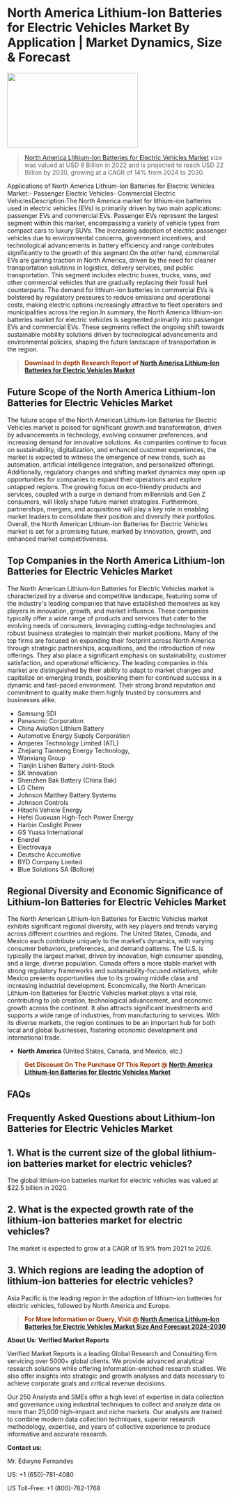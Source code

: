 <p><h1>North America Lithium-Ion Batteries for Electric Vehicles Market By Application | Market Dynamics, Size & Forecast</h1><p><img class="aligncenter size-medium wp-image-105565" src="https://ffe5etoiles.com/wp-content/uploads/2025/01/MST7-300x171.png" alt="" width="300" height="171" /></p><blockquote><p><a href="https://www.verifiedmarketreports.com/download-sample/?rid=449312&utm_source=Github-NA&utm_medium=351" target="_blank">North America Lithium-Ion Batteries for Electric Vehicles Market</a> size was valued at USD 8 Billion in 2022 and is projected to reach USD 22 Billion by 2030, growing at a CAGR of 14% from 2024 to 2030.</p></blockquote>Applications of North America Lithium-Ion Batteries for Electric Vehicles Market:- Passenger Electric Vehicles- Commercial Electric VehiclesDescription:The North America market for lithium-ion batteries used in electric vehicles (EVs) is primarily driven by two main applications: passenger EVs and commercial EVs. Passenger EVs represent the largest segment within this market, encompassing a variety of vehicle types from compact cars to luxury SUVs. The increasing adoption of electric passenger vehicles due to environmental concerns, government incentives, and technological advancements in battery efficiency and range contributes significantly to the growth of this segment.On the other hand, commercial EVs are gaining traction in North America, driven by the need for cleaner transportation solutions in logistics, delivery services, and public transportation. This segment includes electric buses, trucks, vans, and other commercial vehicles that are gradually replacing their fossil fuel counterparts. The demand for lithium-ion batteries in commercial EVs is bolstered by regulatory pressures to reduce emissions and operational costs, making electric options increasingly attractive to fleet operators and municipalities across the region.In summary, the North America lithium-ion batteries market for electric vehicles is segmented primarily into passenger EVs and commercial EVs. These segments reflect the ongoing shift towards sustainable mobility solutions driven by technological advancements and environmental policies, shaping the future landscape of transportation in the region.</p><blockquote><p><span style="color: #993300;"><strong>Download In depth Research Report of <a href="https://www.verifiedmarketreports.com/download-sample/?rid=449312&utm_source=Github-NA&utm_medium=351">North America Lithium-Ion Batteries for Electric Vehicles Market</a></strong></span></p></blockquote><h2>Future Scope of the North America Lithium-Ion Batteries for Electric Vehicles Market</h2><p>The future scope of the North American Lithium-Ion Batteries for Electric Vehicles market is poised for significant growth and transformation, driven by advancements in technology, evolving consumer preferences, and increasing demand for innovative solutions. As companies continue to focus on sustainability, digitalization, and enhanced customer experiences, the market is expected to witness the emergence of new trends, such as automation, artificial intelligence integration, and personalized offerings. Additionally, regulatory changes and shifting market dynamics may open up opportunities for companies to expand their operations and explore untapped regions. The growing focus on eco-friendly products and services, coupled with a surge in demand from millennials and Gen Z consumers, will likely shape future market strategies. Furthermore, partnerships, mergers, and acquisitions will play a key role in enabling market leaders to consolidate their position and diversify their portfolios. Overall, the North American Lithium-Ion Batteries for Electric Vehicles market is set for a promising future, marked by innovation, growth, and enhanced market competitiveness.</p><h2>Top Companies in the North America Lithium-Ion Batteries for Electric Vehicles Market</h2><p>The North American Lithium-Ion Batteries for Electric Vehicles market is characterized by a diverse and competitive landscape, featuring some of the industry's leading companies that have established themselves as key players in innovation, growth, and market influence. These companies typically offer a wide range of products and services that cater to the evolving needs of consumers, leveraging cutting-edge technologies and robust business strategies to maintain their market positions. Many of the top firms are focused on expanding their footprint across North America through strategic partnerships, acquisitions, and the introduction of new offerings. They also place a significant emphasis on sustainability, customer satisfaction, and operational efficiency. The leading companies in this market are distinguished by their ability to adapt to market changes and capitalize on emerging trends, positioning them for continued success in a dynamic and fast-paced environment. Their strong brand reputation and commitment to quality make them highly trusted by consumers and businesses alike.</p><p><ul><li>Samsung SDI </li><li> Panasonic Corporation </li><li> China Aviation Lithium Battery </li><li> Automotive Energy Supply Corporation </li><li> Amperex Technology Limited (ATL) </li><li> Zhejiang Tianneng Energy Technology, </li><li> Wanxiang Group </li><li> Tianjin Lishen Battery Joint-Stock </li><li> SK Innovation </li><li> Shenzhen Bak Battery (China Bak) </li><li> LG Chem </li><li> Johnson Matthey Battery Systems </li><li> Johnson Controls </li><li> Hitachi Vehicle Energy </li><li> Hefei Guoxuan High-Tech Power Energy </li><li> Harbin Coslight Power </li><li> GS Yuasa International </li><li> Enerdel </li><li> Electrovaya </li><li> Deutsche Accumotive </li><li> BYD Company Limited </li><li> Blue Solutions SA (Bollore)</li></ul></p><h2>Regional Diversity and Economic Significance of Lithium-Ion Batteries for Electric Vehicles Market</h2><p>The North American Lithium-Ion Batteries for Electric Vehicles market exhibits significant regional diversity, with key players and trends varying across different countries and regions. The United States, Canada, and Mexico each contribute uniquely to the market’s dynamics, with varying consumer behaviors, preferences, and demand patterns. The U.S. is typically the largest market, driven by innovation, high consumer spending, and a large, diverse population. Canada offers a more stable market with strong regulatory frameworks and sustainability-focused initiatives, while Mexico presents opportunities due to its growing middle class and increasing industrial development. Economically, the North American Lithium-Ion Batteries for Electric Vehicles market plays a vital role, contributing to job creation, technological advancement, and economic growth across the continent. It also attracts significant investments and supports a wide range of industries, from manufacturing to services. With its diverse markets, the region continues to be an important hub for both local and global businesses, fostering economic development and international trade.</p><ul> <li><strong>North America</strong> (United States, Canada, and Mexico, etc.)</li></ul><blockquote><p><span style="color: #993300;"><strong>Get Discount On The Purchase Of This Report @ <a href="https://www.verifiedmarketreports.com/ask-for-discount/?rid=449312&utm_source=Github-NA&utm_medium=351">North America Lithium-Ion Batteries for Electric Vehicles Market</a></strong></span></p></blockquote><h2>FAQs</h2><p><h2>Frequently Asked Questions about Lithium-Ion Batteries for Electric Vehicles Market</h1><h2>1. What is the current size of the global lithium-ion batteries market for electric vehicles?</div><div></h2><p>The global lithium-ion batteries market for electric vehicles was valued at $22.5 billion in 2020.</p><h2>2. What is the expected growth rate of the lithium-ion batteries market for electric vehicles?</div><div></h2><p>The market is expected to grow at a CAGR of 15.9% from 2021 to 2026.</p><h2>3. Which regions are leading the adoption of lithium-ion batteries for electric vehicles?</div><div></h2><p>Asia Pacific is the leading region in the adoption of lithium-ion batteries for electric vehicles, followed by North America and Europe.</p><!-- Continue with more FAQs and answers --></body></html></p><blockquote><p><span style="color: #993300;"><strong>For More Information or Query, Visit @ <a href="https://www.verifiedmarketreports.com/product/lithium-ion-batteries-for-electric-vehicles-market/">North America Lithium-Ion Batteries for Electric Vehicles Market Size And Forecast 2024-2030</a></strong></span></p></blockquote><p><strong>About Us: Verified Market Reports</strong></p><p>Verified Market Reports is a leading Global Research and Consulting firm servicing over 5000+ global clients. We provide advanced analytical research solutions while offering information-enriched research studies. We also offer insights into strategic and growth analyses and data necessary to achieve corporate goals and critical revenue decisions.</p><p>Our 250 Analysts and SMEs offer a high level of expertise in data collection and governance using industrial techniques to collect and analyze data on more than 25,000 high-impact and niche markets. Our analysts are trained to combine modern data collection techniques, superior research methodology, expertise, and years of collective experience to produce informative and accurate research.</p><p><strong>Contact us:</strong></p><p>Mr. Edwyne Fernandes</p><p>US: +1 (650)-781-4080</p><p>US Toll-Free: +1 (800)-782-1768</p>
